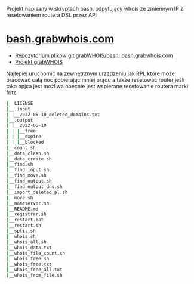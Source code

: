 Projekt napisany w skryptach bash, odpytujący whois ze zmiennym IP z resetowaniem routera DSL przez API

# [bash.grabwhois.com](https://bash.grabwhois.com/)
+ [Repozytorium plików git grabWHOIS/bash: bash.grabwhois.com](https://github.com/grabWHOIS/bash)
+ [Projekt grabWHOIS](https://github.com/grabWHOIS)

Najlepiej uruchomić na zewnętrznym urządzeniu jak RPI, które może pracować całą noc pobierając mniej prądu
a także resetować router jeśli taka opjca jest możliwa obecnie jest wspierane resetowanie routera marki fritz.


```bash    
|__LICENSE
|__.input
| |__2022-05-10_deleted_domains.txt
|__.output
| |__2022-05-10
| | |__free
| | |__expire
| | |__blocked
|__count.sh
|__data_clean.sh
|__data_create.sh
|__find.sh
|__find_input.sh
|__find_move.sh
|__find_output.sh
|__find_output_dns.sh
|__import_deleted_pl.sh
|__move.sh
|__nameserver.sh
|__README.md
|__registrar.sh
|__restart.bat
|__restart.sh
|__split.sh
|__whois.sh
|__whois_all.sh
|__whois_data.txt
|__whois_file_count.sh
|__whois_free.sh
|__whois_free.txt
|__whois_free_all.txt
|__whois_from_file.sh
```
